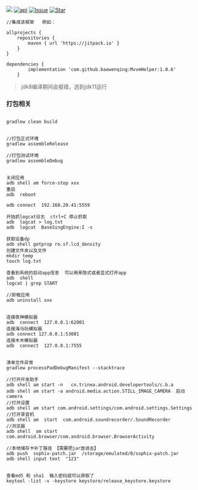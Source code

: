 
[![](https://jitpack.io/v/baowenqing/MvvmHelper.svg)](https://jitpack.io/v/baowenqing/MvvmHelper)
[![api](https://img.shields.io/badge/API-21+-brightgreen.svg)](https://android-arsenal.com/api?level=21)
[![Issue](https://img.shields.io/github/issues/baowenqing/MvvmHelper.svg)](https://github.com/baowenqing/MvvmHelper/issues)
[![Star](https://img.shields.io/github/stars/baowenqing/MvvmHelper.svg)](https://github.com/baowenqing/MvvmHelper)

```
//集成该框架   例如：

allprojects {
	repositories {
		maven { url 'https://jitpack.io' }
	}
}

dependencies {
		implementation 'com.github.baowenqing:MvvmHelper:1.0.6'
	}
```

> jdk8编译期间会报错，选到jdk11运行

### 打包相关

```shell

gradlew clean build


//打包正式环境
gradlew assembleRelease

//打包测试环境
gradlew assembleDebug


关闭应用
adb shell am force-stop xxx
重启
adb  reboot

adb connect  192.168.20.41:5559

开始抓logcat日志  ctrl+C 停止抓取
adb  logcat > log.txt
adb  logcat  BaseSingEngine:I -s

获取设备dp
adb shell getprop ro.sf.lcd_density
创建文件夹以及文件
mkdir temp
touch log.txt

查看到系统的启动app信息  可以用来隐式或者显式打开app
adb  shell
logcat | grep START

//卸载应用
adb uninstall xxx
 

连接夜神模拟器
adb  connect  127.0.0.1:62001
连接海马玩模拟器
adb connect 127.0.0.1:53001
连接木木模拟器
adb  connect  127.0.0.1:7555


清单文件异常
gradlew processPadDebugManifest --stacktrace

//打开开发助手
adb shell am start -n   cn.trinea.android.developertools/c.b.a
adb shell am start -a android.media.action.STILL_IMAGE_CAMERA  启动camera
//打开设置
adb shell am start com.android.settings/com.android.settings.Settings
//打开录音机
adb shell am  start  com.android.soundrecorder/.SoundRecorder
//浏览器
adb shell  am start   com.android.browser/com.android.browser.BrowserActivity

//本地储存卡补丁路径 【需要把jar放进去】
adb push  sophix-patch.jar  /storage/emulated/0/sophix-patch.jar
adb shell input text  "123"
  

查看md5 和 sha1  输入密码就可以获取了
keytool -list -v -keystore keystore/release_keystore.keystore

```




